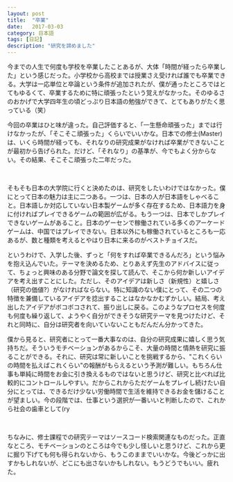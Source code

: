 ```yaml
---
layout: post
title:  "卒業"
date:   2017-03-03
category: 日本語
tags: [日記]
description: "研究を諦めました"
---
```


今までの人生で何度も学校を卒業したことあるが、大体「時間が経ったら卒業した」という感じだった。小学校から高校までは授業さえ受ければ誰でも卒業できる。大学は一応単位と卒論という条件が追加されたが、僕が通ったところではとてもゆるくて、卒業するために特に頑張ったという覚えがなかった。そのゆるさのおかげで大学四年生の頃どっぷり日本語の勉強ができて、とてもありがたく思っている（笑）

今回の卒業はひと味が違った。自己評価すると、「一生懸命頑張った」までは行けなかったが、「そこそこ頑張った」くらいでいいかな。日本での修士(Master)は、いくら時間が経っても、それなりの研究成果がなければ卒業ができないことが最初から告げられた。だけど、「それなり」の基準が、今でもよく分からない。その結果、そこそこ頑張った二年だった。

<br/>

そもそも日本の大学院に行くと決めたのは、研究をしたいわけではなかった。僕にとって日本の魅力は主に二つある。一つは、日本の人が日本語をしゃべること。日本語しか対応していない日本製ゲームが多く存在するため、日本語力を身に付ければプレイできるゲームの範囲が広がる。もう一つは、日本でしかプレイできないゲームがあること。日本のゲーセンで稼働されている多くのアーケードゲームは、中国ではプレイできない。日本以外にも稼働されているところも一応あるが、数と種類を考えるとやはり日本に来るのがベストチョイスだ。

というわけで、入学した後、ずっと「何をすれば卒業できるんだろ」という悩みを抱え込んでいた。テーマを決めるため、とりあえず先生のアドバイスに従って、ちょっと興味のある分野で論文を探して読んで、そこから何か新しいアイデアを考え出すことにした。ただし、そのアイデアは新しさ（新規性）と嬉しさ（研究の価値?）がなければならない。特に知識のない僕にとって、その二つの特徴を兼備しているアイデアを捻出することはなかなかむずかしい。結局、考え出したアイデアがボコボコされて、振り出しに戻る。このようなプロセスを何度も何度も繰り返して、ようやく自分ができそうな研究テーマを見つけたけど、それと同時に、自分は研究者を向いていないこともだんだん分かってきた。

僕から見ると、研究者にとって一番大事なのは、自分の研究成果に嬉しく思う気持ちだ。そういうモチベーションがあるからこそ、大量の時間と情熱を研究に振ることができる。それに、研究は常に新しいことを挑戦するから、"これくらいの時間を払えばこれくらい"の報酬がもらえるという予測が難しい。もちろん仕事も単純に時間をお金に引き換えるものではないと思うけど、研究と比べれば比較的にコントロールしやすい。だからこれからただゲームをプレイし続けたい自分にとっては、できるだけ少ない労働時間で生活を維持できるお金を儲けることが望ましい。今の段階では、仕事という選択が一番いいと判断したので、これから社会の歯車として(ry

<br/>

ちなみに、修士課程での研究テーマはソースコード検索関連なものだった。正直なところ、モチベーションのところは今でも少し怪しいと思うけど、これから更に掘り下げても何も得られないから、もうこのままでいいかな。今後どっかに出すかもしれないが、どこにも出さないかもしれない。もうどうでもいい。疲れた。